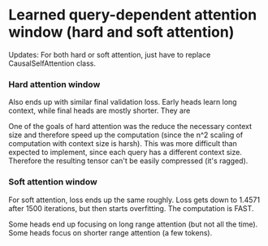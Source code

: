 # Learned query-dependent attention window (hard and soft attention) 

Updates:
For both hard or soft attention, just have to replace CausalSelfAttention class.



### Hard attention window
Also ends up with similar final validation loss. 
Early heads learn long context, while final heads are mostly shorter. 
They are 

One of the goals of hard attention was the reduce the necessary context size and therefore
speed up the computation (since the n^2 scaling of computation with context size is harsh).
This was more difficult than expected to implement, since each query has a different context size. 
Therefore the resulting tensor can't be easily compressed (it's ragged).

### Soft attention window
For soft attention, loss ends up the same roughly.
Loss gets down to 1.4571 after 1500 iterations, but then starts overfitting. 
The computation is FAST. 

Some heads end up focusing on long range attention (but not all the time).
Some heads focus on shorter range attention (a few tokens).